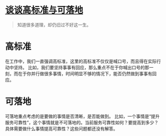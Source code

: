 # [谈谈高标准与可落地](https://github.com/zzy131250/gitblog/issues/43)

> 知道很多道理，却仍旧过不好这一生。

# 高标准
在工作中，我们一直强调高标准，这里的高标准不仅仅是喊口号，而且得在实际行动中坚持。
比如，我们要坚持事事有回应，那么重点不在于你喊出口号的那一刻，而在于你并行做很多事情，时间明显不够的情况下，能否仍然做到事事有回应。

# 可落地
可落地重点考虑的是要做的事情是否清晰，是否能做到。
比如，一个事情是“提升服务可靠性”，这个事情就是不可落地的。当前服务可靠性如何？要提高到多少？具体需要做什么事情提高可靠性？这些问题都还没有解答。